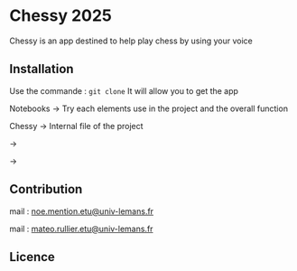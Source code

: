 # Chessy 2025
Chessy is an app destined to help play chess by using your voice
## Installation
Use the commande : ``` git clone ```
It will allow you to get the app

Notebooks -> Try each elements use in the project and the overall function

Chessy -> Internal file of the project

-> 

->

## Contribution

mail : noe.mention.etu@univ-lemans.fr

mail : mateo.rullier.etu@univ-lemans.fr

## Licence

